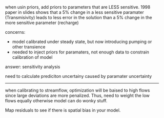 when usin priors, add priors to parameters that are LESS sensitive. 1998 paper in slides shows that a 5% change in a less sensitive paramater (Transmisivity) leads to less error in the solution than a 5% change in the more sensitive parameter (recharge)

concerns:

- model calibrated under steady state, but now introducing pumping or other transience
- needed to inject priors for paramaters, not enough data to constrain calibration of model

answer: sensitivity analysis

need to calculate prediciton uncertainy caused by paramater uncertainty

***

when calibrating to streamflow, optimization will be baised to high flows since large deviations are more penalized. Thus, need to weight the low flows equally otherwise model can do wonky stuff.

Map residuals to see if there is spatial bias in your model. 